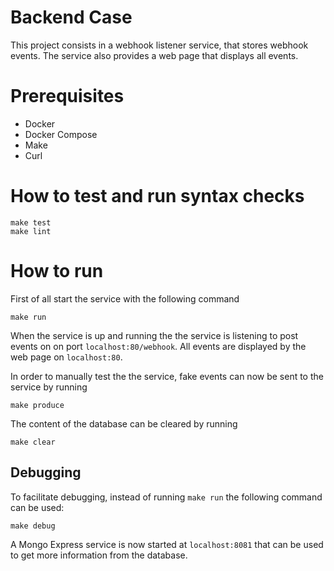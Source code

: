 # Backend Case

This project consists in a webhook listener service, that stores webhook events.
The service also provides a web page that displays all events.

# Prerequisites

* Docker
* Docker Compose
* Make
* Curl

# How to test and run syntax checks

    make test
    make lint

# How to run

First of all start the service with the following command

    make run

When the service is up and running the the service is listening to post events
on on port `localhost:80/webhook`. All events are displayed by the web page on
`localhost:80`.

In order to manually test the the service, fake events can now be sent to the
service by running

    make produce

The content of the database can be cleared by running

    make clear

## Debugging

To facilitate debugging, instead of running `make run` the following command can
be used:

    make debug

A Mongo Express service is now started at `localhost:8081` that can be used to
get more information from the database.
